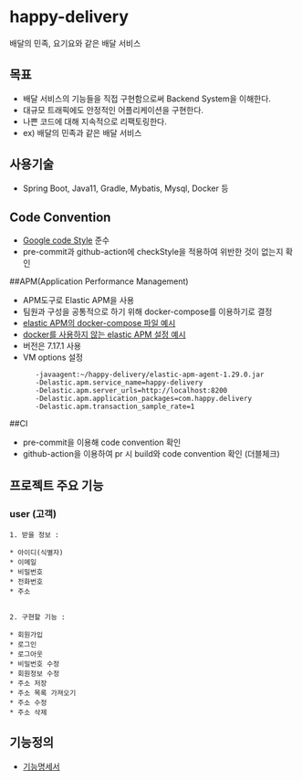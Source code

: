 # happy-delivery
배달의 민족, 요기요와 같은 배달 서비스


## 목표
* 배달 서비스의 기능들을 직접 구현함으로써 Backend System을 이해한다.
* 대규모 트래픽에도 안정적인 어플리케이션을 구현한다.
* 나쁜 코드에 대해 지속적으로 리팩토링한다.
* ex) 배달의 민족과 같은 배달 서비스

## 사용기술
* Spring Boot, Java11, Gradle, Mybatis, Mysql, Docker 등

## Code Convention
* [Google code Style](https://google.github.io/styleguide/javaguide.html) 준수
* pre-commit과 github-action에 checkStyle을 적용하여 위반한 것이 없는지 확인

##APM(Application Performance Management)
* APM도구로 Elastic APM을 사용
* 팀원과 구성을 공통적으로 하기 위해 docker-compose를 이용하기로 결정
* [elastic APM의 docker-compose 파일 예시](https://www.elastic.co/guide/en/apm/get-started/current/quick-start-overview.html)
* [docker를 사용하지 않는 elastic APM 설정 예시](https://oopsys.tistory.com/m/284)
* 버전은 7.17.1 사용
* VM options 설정
  ```
     -javaagent:~/happy-delivery/elastic-apm-agent-1.29.0.jar
     -Delastic.apm.service_name=happy-delivery
     -Delastic.apm.server_urls=http://localhost:8200
     -Delastic.apm.application_packages=com.happy.delivery
     -Delastic.apm.transaction_sample_rate=1

##CI
* pre-commit을 이용해 code convention 확인
* github-action을 이용하여 pr 시 build와 code convention 확인 (더블체크)

## 프로젝트 주요 기능
### user (고객)

    1. 받을 정보 :

    * 아이디(식별자)
    * 이메일
    * 비밀번호
    * 전화번호
    * 주소


    2. 구현할 기능 :

    * 회원가입
    * 로그인
    * 로그아웃
    * 비밀번호 수정
    * 회원정보 수정
    * 주소 저장
    * 주소 목록 가져오기
    * 주소 수정
    * 주소 삭제

## 기능정의
* [기능명세서](https://github.com/f-lab-edu/happy-delivery/wiki/기능-명세서)



